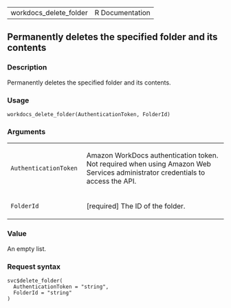 <table style="width: 100%;">
<tbody>
<tr class="odd">
<td>workdocs_delete_folder</td>
<td style="text-align: right;">R Documentation</td>
</tr>
</tbody>
</table>

## Permanently deletes the specified folder and its contents

### Description

Permanently deletes the specified folder and its contents.

### Usage

    workdocs_delete_folder(AuthenticationToken, FolderId)

### Arguments

<table>
<colgroup>
<col style="width: 35%" />
<col style="width: 65%" />
</colgroup>
<tbody>
<tr class="odd">
<td><code
id="workdocs_delete_folder_:_AuthenticationToken">AuthenticationToken</code></td>
<td><p>Amazon WorkDocs authentication token. Not required when using
Amazon Web Services administrator credentials to access the
API.</p></td>
</tr>
<tr class="even">
<td><code id="workdocs_delete_folder_:_FolderId">FolderId</code></td>
<td><p>[required] The ID of the folder.</p></td>
</tr>
</tbody>
</table>

### Value

An empty list.

### Request syntax

    svc$delete_folder(
      AuthenticationToken = "string",
      FolderId = "string"
    )
